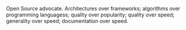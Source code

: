 Open Source advocate.
Architectures over frameworks;
algorithms over programming languagess;
quality over popularity;
quality over speed;
generality over speed;
documentation over speed.

